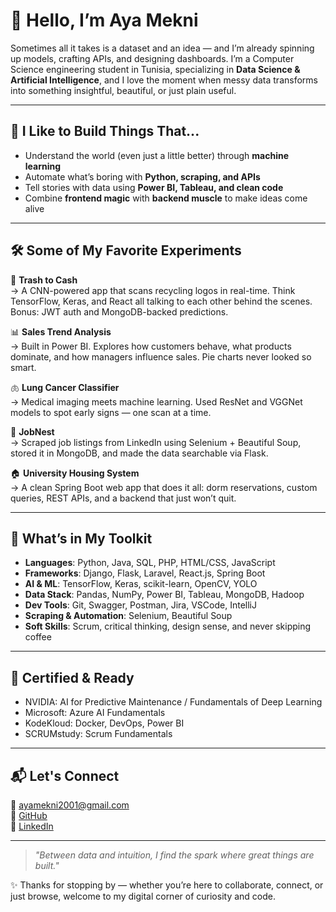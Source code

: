 # 👋 Hello, I’m Aya Mekni

Sometimes all it takes is a dataset and an idea — and I’m already spinning up models, crafting APIs, and designing dashboards. I’m a Computer Science engineering student in Tunisia, specializing in **Data Science & Artificial Intelligence**, and I love the moment when messy data transforms into something insightful, beautiful, or just plain useful.

---

## 🧩 I Like to Build Things That...

- Understand the world (even just a little better) through **machine learning**
- Automate what’s boring with **Python, scraping, and APIs**
- Tell stories with data using **Power BI, Tableau, and clean code**
- Combine **frontend magic** with **backend muscle** to make ideas come alive

---

## 🛠 Some of My Favorite Experiments

🧠 **Trash to Cash**  
→ A CNN-powered app that scans recycling logos in real-time. Think TensorFlow, Keras, and React all talking to each other behind the scenes. Bonus: JWT auth and MongoDB-backed predictions.

📊 **Sales Trend Analysis**  
→ Built in Power BI. Explores how customers behave, what products dominate, and how managers influence sales. Pie charts never looked so smart.

🫁 **Lung Cancer Classifier**  
→ Medical imaging meets machine learning. Used ResNet and VGGNet models to spot early signs — one scan at a time.

💼 **JobNest**  
→ Scraped job listings from LinkedIn using Selenium + Beautiful Soup, stored it in MongoDB, and made the data searchable via Flask.

🏠 **University Housing System**  
→ A clean Spring Boot web app that does it all: dorm reservations, custom queries, REST APIs, and a backend that just won’t quit.

---

## 🧪 What’s in My Toolkit

- **Languages**: Python, Java, SQL, PHP, HTML/CSS, JavaScript  
- **Frameworks**: Django, Flask, Laravel, React.js, Spring Boot  
- **AI & ML**: TensorFlow, Keras, scikit-learn, OpenCV, YOLO  
- **Data Stack**: Pandas, NumPy, Power BI, Tableau, MongoDB, Hadoop  
- **Dev Tools**: Git, Swagger, Postman, Jira, VSCode, IntelliJ  
- **Scraping & Automation**: Selenium, Beautiful Soup  
- **Soft Skills**: Scrum, critical thinking, design sense, and never skipping coffee

---

## 📜 Certified & Ready

- NVIDIA: AI for Predictive Maintenance / Fundamentals of Deep Learning  
- Microsoft: Azure AI Fundamentals  
- KodeKloud: Docker, DevOps, Power BI  
- SCRUMstudy: Scrum Fundamentals

---

## 📬 Let's Connect

📧 [ayamekni2001@gmail.com](mailto:ayamekni2001@gmail.com)  
🐙 [GitHub](https://github.com/ayamekni)  
🔗 [LinkedIn](https://www.linkedin.com/in/aya-mekni-0b0783283/)

---

> *"Between data and intuition, I find the spark where great things are built."*

✨ Thanks for stopping by — whether you’re here to collaborate, connect, or just browse, welcome to my digital corner of curiosity and code.

